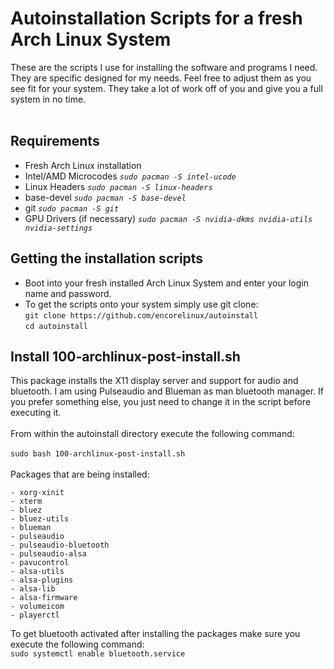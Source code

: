 # Autoinstallation Scripts for a fresh Arch Linux System
These are the scripts I use for installing the software and programs I need. They are specific designed for my needs. Feel free to adjust them as you see fit for your system. They take a lot of work off of you and give you a full system in no time.<br><br>
## Requirements
- Fresh Arch Linux installation
- Intel/AMD Microcodes <i>```sudo pacman -S intel-ucode```</i>
- Linux Headers <i>```sudo pacman -S linux-headers```</i>
- base-devel <i>```sudo pacman -S base-devel```</i>
- git <i>```sudo pacman -S git```</i>
- GPU Drivers (if necessary) <i>```sudo pacman -S nvidia-dkms nvidia-utils nvidia-settings```</i>
## Getting the installation scripts
- Boot into your fresh installed Arch Linux System and enter your login name and password.
- To get the scripts onto your system simply use git clone:<br>
```git clone https://github.com/encorelinux/autoinstall```<br>
```cd autoinstall```
## Install 100-archlinux-post-install.sh
This package installs the X11 display server and support for audio and bluetooth. I am using Pulseaudio and Blueman as man bluetooth manager. If you prefer something else, you just need to change it in the script before executing it.<br><br>From within the autoinstall directory execute the following command:<br><br>
```sudo bash 100-archlinux-post-install.sh```<br><br>
Packages that are being installed:<br>
```- xorg
- xorg-xinit
- xterm
- bluez
- bluez-utils
- blueman
- pulseaudio
- pulseaudio-bluetooth
- pulseaudio-alsa
- pavucontrol
- alsa-utils
- alsa-plugins
- alsa-lib
- alsa-firmware
- volumeicom
- playerctl
```
To get bluetooth activated after installing the packages make sure you execute the following command:<br>
```sudo systemctl enable bluetooth.service```
